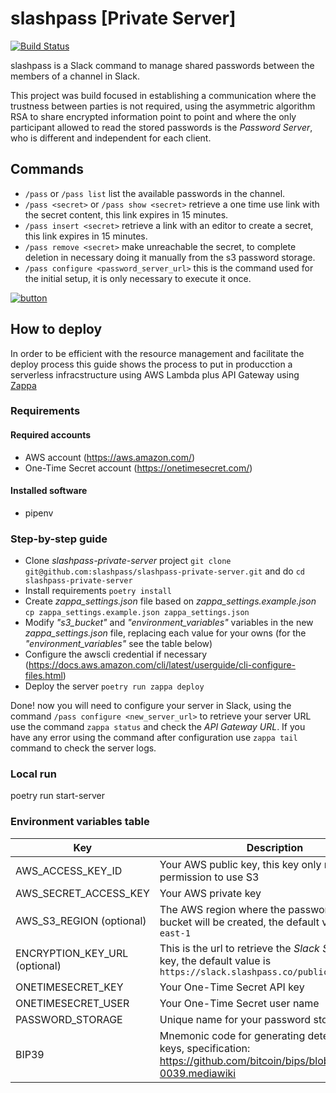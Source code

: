 # slashpass [Private Server]

[![Build Status](https://travis-ci.org/talpor/password-scale.svg?branch=master)](https://travis-ci.org/talpor/password-scale)

slashpass is a Slack command to manage shared passwords between the members of a channel in Slack.

This project was build focused in establishing a communication where the trustness between parties is not required, using the asymmetric algorithm RSA to share encrypted information point to point and where the only participant allowed to read the stored passwords is the _Password Server_, who is different and independent for each client.

## Commands

- `/pass` or `/pass list` list the available passwords in the channel.
- `/pass <secret>` or `/pass show <secret>` retrieve a one time use link with the secret content, this link expires in 15 minutes.
- `/pass insert <secret>` retrieve a link with an editor to create a secret, this link expires in 15 minutes.
- `/pass remove <secret>` make unreachable the secret, to complete deletion in necessary doing it manually from the s3 password storage.
- `/pass configure <password_server_url>` this is the command used for the initial setup, it is only necessary to execute it once.

[![button](https://platform.slack-edge.com/img/add_to_slack.png)](https://slack.com/oauth/v2/authorize?client_id=2554558892.385841792964&scope=commands)

## How to deploy

In order to be efficient with the resource management and facilitate the deploy process this guide shows the process to put in producction a serverless infracstructure using AWS Lambda plus API Gateway using [Zappa](https://github.com/zappa/Zappa)

### Requirements

#### Required accounts

- AWS account (https://aws.amazon.com/)
- One-Time Secret account (https://onetimesecret.com/)

#### Installed software

- pipenv

### Step-by-step guide

- Clone _slashpass-private-server_ project `git clone git@github.com:slashpass/slashpass-private-server.git` and do `cd slashpass-private-server`
- Install requirements `poetry install`
- Create _zappa_settings.json_ file based on _zappa_settings.example.json_ `cp zappa_settings.example.json zappa_settings.json`
- Modify _"s3_bucket"_ and _"environment_variables"_ variables in the new _zappa_settings.json_ file, replacing each value for your owns (for the _"environment_variables"_ see the table below)
- Configure the awscli credential if necessary (https://docs.aws.amazon.com/cli/latest/userguide/cli-configure-files.html)
- Deploy the server `poetry run zappa deploy`

Done! now you will need to configure your server in Slack, using the command `/pass configure <new_server_url>` to retrieve your server URL use the command `zappa status` and check the _API Gateway URL_. If you have any error using the command after configuration use `zappa tail` command to check the server logs.

### Local run

poetry run start-server

### Environment variables table

| Key                           | Description                                                                                                                    |
| ----------------------------- | ------------------------------------------------------------------------------------------------------------------------------ |
| AWS_ACCESS_KEY_ID             | Your AWS public key, this key only needs permission to use S3                                                                  |
| AWS_SECRET_ACCESS_KEY         | Your AWS private key                                                                                                           |
| AWS_S3_REGION (optional)      | The AWS region where the password storage bucket will be created, the default value is `us-east-1`                             |
| ENCRYPTION_KEY_URL (optional) | This is the url to retrieve the _Slack Server_ public key, the default value is `https://slack.slashpass.co/public_key`        |
| ONETIMESECRET_KEY             | Your One-Time Secret API key                                                                                                   |
| ONETIMESECRET_USER            | Your One-Time Secret user name                                                                                                 |
| PASSWORD_STORAGE              | Unique name for your password storage bucket                                                                                   |
| BIP39                         | Mnemonic code for generating deterministic keys, specification: https://github.com/bitcoin/bips/blob/master/bip-0039.mediawiki |

